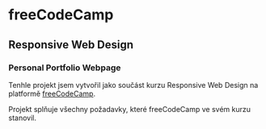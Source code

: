 # freeCodeCamp

## Responsive Web Design

### Personal Portfolio Webpage

Tenhle projekt jsem vytvořil jako součást kurzu Responsive Web Design na platformě [freeCodeCamp](https://www.freecodecamp.org/).

Projekt splňuje všechny požadavky, které freeCodeCamp ve svém kurzu stanovil.  
